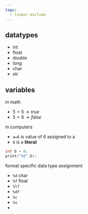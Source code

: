 ```yaml
---
tags:
  - linker-exclude
---
```

[](program.c)
## datatypes
- int
- float
- double
- long
- char
- str

## variables
in math 
- $5=5\rightarrow true$ 
- $5=6\rightarrow false$

in computers
- `a=6` is value of 6 assigned to a
- `6` is a **literal**

```c
int b = 8;
print("%d",b);
```

format specific data type assignment
- `%d` char
- `%f` float
- `%lf` 
- `%df` 
- `%c` 
- `%s` 
- 
